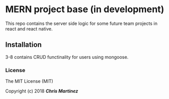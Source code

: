 # MERN project base (in development)

This repo contains the server side logic for some future team projects in react and react native.

## Installation
3-8 contains CRUD functinality for users using mongoose.


  ### License
  The MIT License (MIT)

  Copyright (c) 2018 **_Chris Martinez_**
